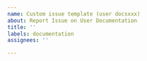 ```yaml
---
name: Custom issue template (user docsxxx)
about: Report Issue on User Documentation
title: ''
labels: documentation
assignees: ''

---
```



